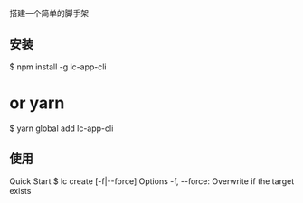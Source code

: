 搭建一个简单的脚手架
## 安装
$ npm install -g lc-app-cli

# or yarn
$ yarn global add lc-app-cli
## 使用
Quick Start
$ lc create <name> [-f|--force]
Options
-f, --force: Overwrite if the target exists
